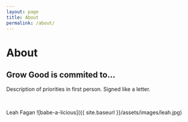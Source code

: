 ```yaml
---
layout: page
title: About
permalink: /about/
---
```


# About


## Grow Good is commited to...

Description of priorities in first person. Signed like a letter.

<br>

Leah Fagan
![babe-a-licious]({{ site.baseurl }}/assets/images/leah.jpg)

